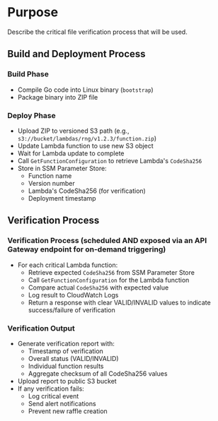 # Purpose

Describe the critical file verification process that will be used.

## Build and Deployment Process

### Build Phase

- Compile Go code into Linux binary (`bootstrap`)
- Package binary into ZIP file

### Deploy Phase

- Upload ZIP to versioned S3 path (e.g., `s3://bucket/lambdas/rng/v1.2.3/function.zip`)
- Update Lambda function to use new S3 object
- Wait for Lambda update to complete
- Call `GetFunctionConfiguration` to retrieve Lambda's `CodeSha256`
- Store in SSM Parameter Store:
  - Function name
  - Version number
  - Lambda's CodeSha256 (for verification)
  - Deployment timestamp

## Verification Process

### Verification Process (scheduled AND exposed via an API Gateway endpoint for on-demand triggering)

- For each critical Lambda function:
  - Retrieve expected `CodeSha256` from SSM Parameter Store
  - Call `GetFunctionConfiguration` for the Lambda function
  - Compare actual `CodeSha256` with expected value
  - Log result to CloudWatch Logs
  - Return a response with clear VALID/INVALID values to indicate success/failure of verification

### Verification Output

- Generate verification report with:
  - Timestamp of verification
  - Overall status (VALID/INVALID)
  - Individual function results
  - Aggregate checksum of all CodeSha256 values
- Upload report to public S3 bucket
- If any verification fails:
  - Log critical event
  - Send alert notifications
  - Prevent new raffle creation
